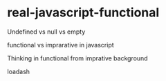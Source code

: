 # real-javascript-functional
Undefined vs null vs empty 


functional vs imprarative in javascript

Thinking in functional from imprative background

loadash 
